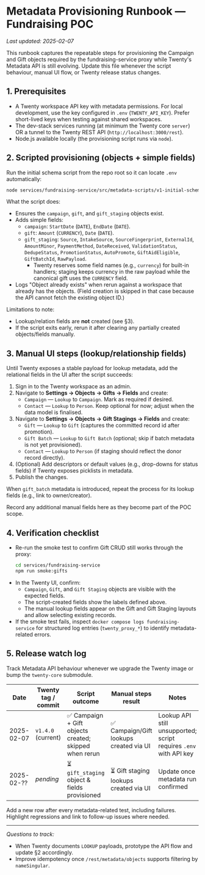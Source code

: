 # Metadata Provisioning Runbook — Fundraising POC

_Last updated: 2025-02-07_

This runbook captures the repeatable steps for provisioning the Campaign and Gift objects required by the fundraising-service proxy while Twenty's Metadata API is still evolving. Update this file whenever the script behaviour, manual UI flow, or Twenty release status changes.

## 1. Prerequisites

- A Twenty workspace API key with metadata permissions. For local development, use the key configured in `.env` (`TWENTY_API_KEY`). Prefer short-lived keys when testing against shared workspaces.
- The dev-stack services running (at minimum the Twenty core `server`) OR a tunnel to the Twenty REST API (`http://localhost:3000/rest`).
- Node.js available locally (the provisioning script runs via `node`).

## 2. Scripted provisioning (objects + simple fields)

Run the initial schema script from the repo root so it can locate `.env` automatically:

```bash
node services/fundraising-service/src/metadata-scripts/v1-initial-schema.mjs
```

What the script does:
- Ensures the `campaign`, `gift`, and `gift_staging` objects exist.
- Adds simple fields:
  - `campaign`: `StartDate` (`DATE`), `EndDate` (`DATE`).
  - `gift`: `Amount` (`CURRENCY`), `Date` (`DATE`).
  - `gift_staging`: `Source`, `IntakeSource`, `SourceFingerprint`, `ExternalId`, `AmountMinor`, `PaymentMethod`, `DateReceived`, `ValidationStatus`, `DedupeStatus`, `PromotionStatus`, `AutoPromote`, `GiftAidEligible`, `GiftBatchId`, `RawPayload`.
    - Twenty reserves some field names (e.g., `currency`) for built-in handlers; staging keeps currency in the raw payload while the canonical gift uses the `CURRENCY` field.
- Logs "Object already exists" when rerun against a workspace that already has the objects. (Field creation is skipped in that case because the API cannot fetch the existing object ID.)

Limitations to note:
- Lookup/relation fields are **not** created (see §3).
- If the script exits early, rerun it after clearing any partially created objects/fields manually.

## 3. Manual UI steps (lookup/relationship fields)

Until Twenty exposes a stable payload for lookup metadata, add the relational fields in the UI after the script succeeds:

1. Sign in to the Twenty workspace as an admin.
2. Navigate to **Settings → Objects → Gifts → Fields** and create:
   - `Campaign` — `Lookup` to `Campaign`. Mark as required if desired.
   - `Contact` — `Lookup` to `Person`. Keep optional for now; adjust when the data model is finalised.
3. Navigate to **Settings → Objects → Gift Stagings → Fields** and create:
   - `Gift` — `Lookup` to `Gift` (captures the committed record id after promotion).
   - `Gift Batch` — `Lookup` to `Gift Batch` (optional; skip if batch metadata is not yet provisioned).
   - `Contact` — `Lookup` to `Person` (if staging should reflect the donor record directly).
4. (Optional) Add descriptors or default values (e.g., drop-downs for status fields) if Twenty exposes picklists in metadata.
5. Publish the changes.

When `gift_batch` metadata is introduced, repeat the process for its lookup fields (e.g., link to owner/creator).

Record any additional manual fields here as they become part of the POC scope.

## 4. Verification checklist

- Re-run the smoke test to confirm Gift CRUD still works through the proxy:
  ```bash
  cd services/fundraising-service
  npm run smoke:gifts
  ```
- In the Twenty UI, confirm:
  - `Campaign`, `Gift`, and `Gift Staging` objects are visible with the expected fields.
  - The script-created fields show the labels defined above.
  - The manual lookup fields appear on the Gift and Gift Staging layouts and allow selecting existing records.
- If the smoke test fails, inspect `docker compose logs fundraising-service` for structured log entries (`twenty_proxy_*`) to identify metadata-related errors.

## 5. Release watch log

Track Metadata API behaviour whenever we upgrade the Twenty image or bump the `twenty-core` submodule.

| Date | Twenty tag / commit | Script outcome | Manual steps result | Notes |
| --- | --- | --- | --- | --- |
| 2025-02-07 | `v1.4.0` (current) | ✅ Campaign + Gift objects created; skipped when rerun | ✅ Campaign/Gift lookups created via UI | Lookup API still unsupported; script requires `.env` with API key |
| 2025-02-?? | _pending_ | ⏳ `gift_staging` object & fields provisioned | ⏳ Gift staging lookups created via UI | Update once metadata run confirmed |

Add a new row after every metadata-related test, including failures. Highlight regressions and link to follow-up issues where needed.

---

_Questions to track:_
- When Twenty documents `LOOKUP` payloads, prototype the API flow and update §2 accordingly.
- Improve idempotency once `/rest/metadata/objects` supports filtering by `nameSingular`.
